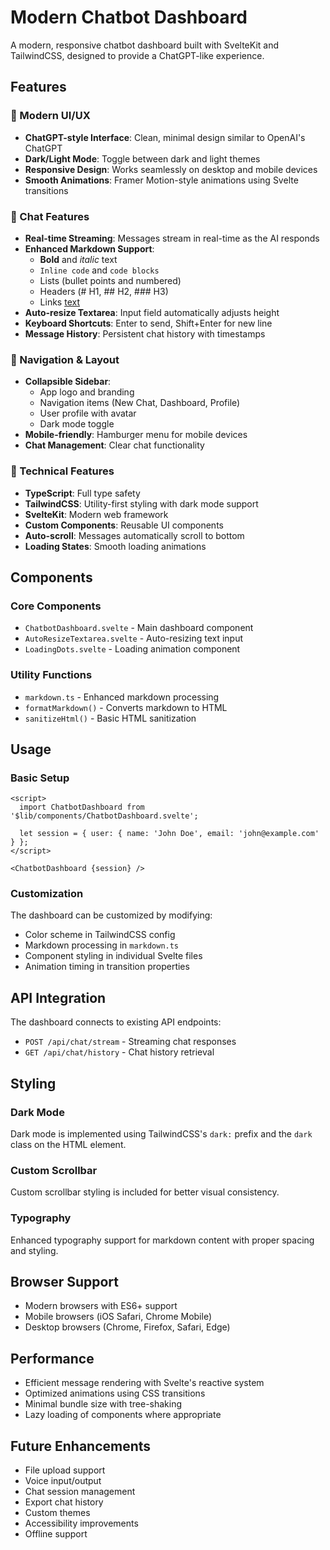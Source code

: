 # Modern Chatbot Dashboard

A modern, responsive chatbot dashboard built with SvelteKit and TailwindCSS, designed to provide a ChatGPT-like experience.

## Features

### 🎨 Modern UI/UX
- **ChatGPT-style Interface**: Clean, minimal design similar to OpenAI's ChatGPT
- **Dark/Light Mode**: Toggle between dark and light themes
- **Responsive Design**: Works seamlessly on desktop and mobile devices
- **Smooth Animations**: Framer Motion-style animations using Svelte transitions

### 💬 Chat Features
- **Real-time Streaming**: Messages stream in real-time as the AI responds
- **Enhanced Markdown Support**: 
  - **Bold** and *italic* text
  - `Inline code` and ```code blocks```
  - Lists (bullet points and numbered)
  - Headers (# H1, ## H2, ### H3)
  - Links [text](url)
- **Auto-resize Textarea**: Input field automatically adjusts height
- **Keyboard Shortcuts**: Enter to send, Shift+Enter for new line
- **Message History**: Persistent chat history with timestamps

### 🧭 Navigation & Layout
- **Collapsible Sidebar**: 
  - App logo and branding
  - Navigation items (New Chat, Dashboard, Profile)
  - User profile with avatar
  - Dark mode toggle
- **Mobile-friendly**: Hamburger menu for mobile devices
- **Chat Management**: Clear chat functionality

### 🎯 Technical Features
- **TypeScript**: Full type safety
- **TailwindCSS**: Utility-first styling with dark mode support
- **SvelteKit**: Modern web framework
- **Custom Components**: Reusable UI components
- **Auto-scroll**: Messages automatically scroll to bottom
- **Loading States**: Smooth loading animations

## Components

### Core Components
- `ChatbotDashboard.svelte` - Main dashboard component
- `AutoResizeTextarea.svelte` - Auto-resizing text input
- `LoadingDots.svelte` - Loading animation component

### Utility Functions
- `markdown.ts` - Enhanced markdown processing
- `formatMarkdown()` - Converts markdown to HTML
- `sanitizeHtml()` - Basic HTML sanitization

## Usage

### Basic Setup
```svelte
<script>
  import ChatbotDashboard from '$lib/components/ChatbotDashboard.svelte';
  
  let session = { user: { name: 'John Doe', email: 'john@example.com' } };
</script>

<ChatbotDashboard {session} />
```

### Customization
The dashboard can be customized by modifying:
- Color scheme in TailwindCSS config
- Markdown processing in `markdown.ts`
- Component styling in individual Svelte files
- Animation timing in transition properties

## API Integration

The dashboard connects to existing API endpoints:
- `POST /api/chat/stream` - Streaming chat responses
- `GET /api/chat/history` - Chat history retrieval

## Styling

### Dark Mode
Dark mode is implemented using TailwindCSS's `dark:` prefix and the `dark` class on the HTML element.

### Custom Scrollbar
Custom scrollbar styling is included for better visual consistency.

### Typography
Enhanced typography support for markdown content with proper spacing and styling.

## Browser Support

- Modern browsers with ES6+ support
- Mobile browsers (iOS Safari, Chrome Mobile)
- Desktop browsers (Chrome, Firefox, Safari, Edge)

## Performance

- Efficient message rendering with Svelte's reactive system
- Optimized animations using CSS transitions
- Minimal bundle size with tree-shaking
- Lazy loading of components where appropriate

## Future Enhancements

- File upload support
- Voice input/output
- Chat session management
- Export chat history
- Custom themes
- Accessibility improvements
- Offline support
